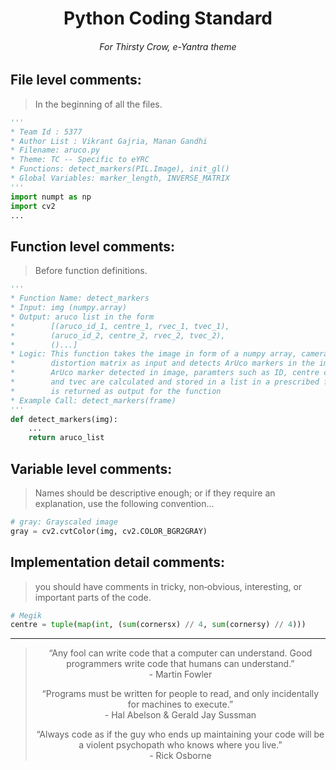 <h1 align='center'>
    Python Coding Standard
</h1>
<h6 align='center'>
    For Thirsty Crow, e-Yantra theme
</h6>

## File level comments:
> In the beginning of all the files.

```python
''' 
* Team Id : 5377
* Author List : Vikrant Gajria, Manan Gandhi
* Filename: aruco.py
* Theme: TC -- Specific to eYRC
* Functions: detect_markers(PIL.Image), init_gl()
* Global Variables: marker_length, INVERSE_MATRIX
'''
import numpt as np
import cv2
...
```

## Function level comments:
> Before function definitions.

```python
'''
* Function Name: detect_markers
* Input: img (numpy.array)
* Output: aruco list in the form 
*        [(aruco_id_1, centre_1, rvec_1, tvec_1),
*        (aruco_id_2, centre_2, rvec_2, tvec_2), 
*        ()...]
* Logic: This function takes the image in form of a numpy array, camera_matrix and
*        distortion matrix as input and detects ArUco markers in the image. For each
*        ArUco marker detected in image, paramters such as ID, centre coord, rvec
*        and tvec are calculated and stored in a list in a prescribed format. The list
*        is returned as output for the function
* Example Call: detect_markers(frame)
'''
def detect_markers(img):
    ...
    return aruco_list
```

## Variable level comments:
> Names should be descriptive enough; or if they require an explanation,
> use the following convention...

```python
# gray: Grayscaled image
gray = cv2.cvtColor(img, cv2.COLOR_BGR2GRAY)
```

## Implementation detail comments:
> you should have comments in tricky, non‐obvious,
> interesting, or important parts of the code.

```python
# Megik
centre = tuple(map(int, (sum(cornersx) // 4, sum(cornersy) // 4)))
```

---

<blockquote align='center'>
“Any fool can write code that a computer can understand. Good programmers
write code that humans can understand.”<br> - Martin Fowler

“Programs must be written for people to read, and only incidentally for machines
to execute.”<br> - Hal Abelson & Gerald Jay Sussman

“Always code as if the guy who ends up maintaining your code will be a violent
psychopath who knows where you live.”<br> - Rick Osborne
</blockquote>
